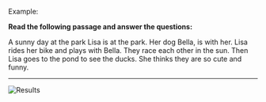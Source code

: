 Example: 

**Read the following passage and answer the questions:**

A sunny day at the park
Lisa is at the park. Her dog Bella, is with her.
Lisa rides her bike and plays with Bella.
They race each other in the sun.
Then Lisa goes to the pond to see the ducks.
She thinks they are so cute and funny.

---

![Results](https://github.com/Vikranthreddy414/LLM-s/assets/48249218/0980ccf0-d1dd-4603-8581-31470a3c5d3e)

